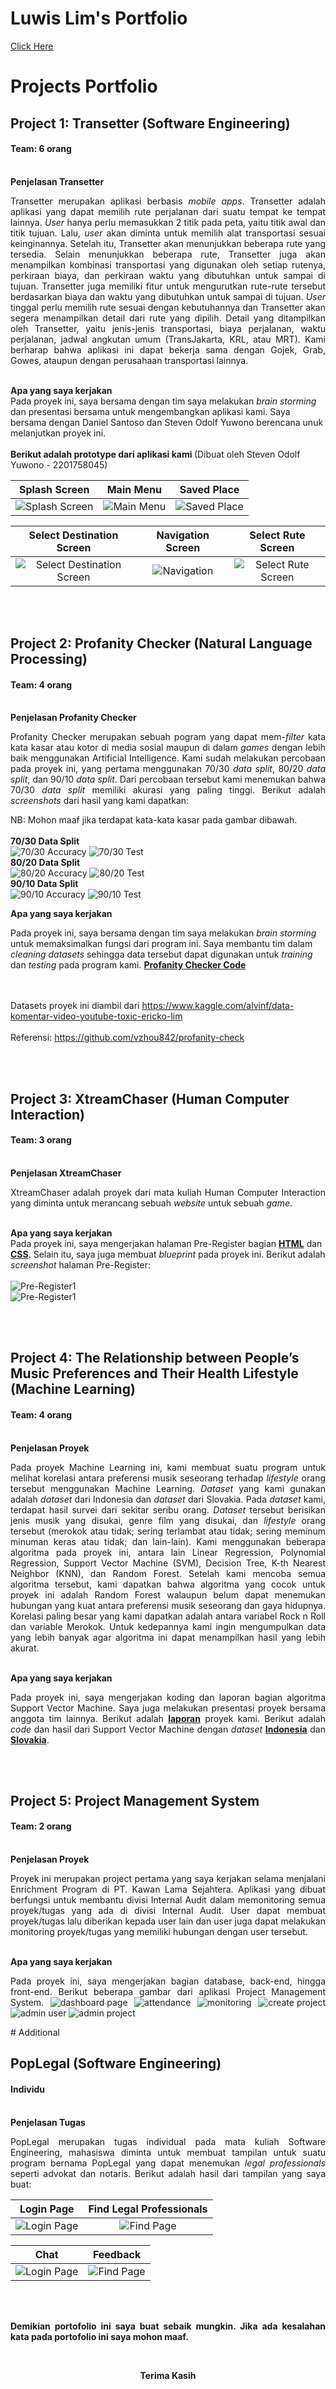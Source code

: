 # Luwis Lim's Portfolio

<a href="https://drive.google.com/drive/folders/1AFNa5DsMoBW9bOnNKS9oRM3GMV7GjytM?usp=sharing">Click Here</a>

# Projects Portfolio

## **Project 1: Transetter (Software Engineering)**
#### Team: 6 orang

<br>
<b> Penjelasan Transetter </b>
<div> 
  <p align="justify">
     Transetter merupakan aplikasi berbasis <i>mobile apps</i>. Transetter adalah aplikasi yang dapat memilih rute perjalanan dari suatu tempat ke tempat lainnya.     <i>User</i> hanya perlu memasukkan 2 titik pada peta, yaitu titik awal dan titik tujuan. Lalu, <i>user</i> akan diminta untuk memilih alat transportasi sesuai    keinginannya. Setelah itu, Transetter akan menunjukkan beberapa rute yang tersedia. Selain menunjukkan beberapa rute, Transetter juga akan menampilkan kombinasi transportasi yang digunakan oleh setiap rutenya, perkiraan biaya, dan perkiraan waktu yang dibutuhkan untuk sampai di tujuan. Transetter juga memiliki fitur untuk mengurutkan rute-rute tersebut berdasarkan biaya dan waktu yang dibutuhkan untuk sampai di tujuan. <i>User</i> tinggal perlu memilih rute sesuai dengan kebutuhannya dan Transetter akan segera menampilkan detail dari rute yang  dipilih. Detail yang ditampilkan oleh Transetter, yaitu jenis-jenis transportasi, biaya perjalanan, waktu perjalanan, jadwal angkutan umum (TransJakarta, KRL, atau MRT). Kami berharap bahwa aplikasi ini dapat bekerja sama dengan Gojek, Grab, Gowes, ataupun dengan perusahaan transportasi lainnya.
  </p>
</div>

<br>
<b> Apa yang saya kerjakan </b>
<div>
  Pada proyek ini, saya bersama dengan tim saya melakukan <i>brain storming</i> dan presentasi bersama untuk mengembangkan aplikasi kami. Saya bersama dengan Daniel Santoso dan Steven Odolf Yuwono berencana unuk melanjutkan proyek ini.
</div>

<br>
<b> Berikut adalah prototype dari aplikasi kami </b> (Dibuat oleh Steven Odolf Yuwono - 2201758045)


| Splash Screen |  Main Menu | Saved Place | 
|:-------------------------:|:-------------------------:|:-------------------------:|
|<img src="https://github.com/luwislim/Portfolio/blob/master/images/splash.jpg?raw=true" alt="Splash Screen">  |  <img src="https://github.com/luwislim/Portfolio/blob/master/images/menu.jpg?raw=true" alt="Main Menu"> | <img src="https://github.com/luwislim/Portfolio/blob/master/images/saved.jpg?raw=true" alt="Saved Place"> |

| Select Destination Screen |  Navigation Screen | Select Rute Screen  | 
|:-------------------------:|:-------------------------:|:-------------------------:|
|<img src="https://github.com/luwislim/Portfolio/blob/master/images/dest.jpg?raw=true" alt="Select Destination Screen">  |  <img src="https://github.com/luwislim/Portfolio/blob/master/images/navi.jpg?raw=true" alt="Navigation"> | <img src="https://github.com/luwislim/Portfolio/blob/master/images/select.jpg?raw=true" alt="Select Rute Screen"> |

<br><br>
## Project 2: Profanity Checker (Natural Language Processing)
#### Team: 4 orang
<br>
<b> Penjelasan Profanity Checker </b>
<div> 
  <p align="justify">
    Profanity Checker merupakan sebuah pogram yang dapat mem-<i>filter</i> kata kata kasar atau kotor di media sosial maupun di dalam <i>games</i> dengan lebih baik menggunakan Artificial Intelligence. Kami sudah melakukan percobaan pada proyek ini, yang pertama menggunakan 70/30 <i>data split</i>, 80/20 <i>data split</i>, dan 90/10 <i>data split</i>. Dari percobaan tersebut kami menemukan bahwa 70/30 <i>data split</i> memiliki akurasi yang paling tinggi. Berikut adalah <i>screenshots</i> dari hasil yang kami dapatkan:
  </p>
  NB: Mohon maaf jika terdapat kata-kata kasar pada gambar dibawah.
  <br>
  <br>
  <b>70/30 Data Split</b><br>
  <img src="https://github.com/luwislim/Portfolio/blob/master/ProfanityChecker/data(split70+stopwords)/acc(70).png?raw=true" alt="70/30 Accuracy">
  <img src="https://github.com/luwislim/Portfolio/blob/master/ProfanityChecker/data(split70+stopwords)/percobaan(70).png?raw=true" alt="70/30 Test">
  <br>
  <b>80/20 Data Split</b><br>
  <img src="https://github.com/luwislim/Portfolio/blob/master/ProfanityChecker/data(split80+stopwords)/acc(80).png?raw=true" alt="80/20 Accuracy">
  <img src="https://github.com/luwislim/Portfolio/blob/master/ProfanityChecker/data(split80+stopwords)/percobaan(80).png?raw=true" alt="80/20 Test">
  <br>
  <b>90/10 Data Split</b><br>
  <img src="https://github.com/luwislim/Portfolio/blob/master/ProfanityChecker/data(split90+stopwords)/acc(90).png?raw=true" alt="90/10 Accuracy">
  <img src="https://github.com/luwislim/Portfolio/blob/master/ProfanityChecker/data(split90+stopwords)/percobaan(90).png?raw=true" alt="90/10 Test">
</div>

<b> Apa yang saya kerjakan </b>
<div>
  Pada proyek ini, saya bersama dengan tim saya melakukan <i>brain storming</i> untuk memaksimalkan fungsi dari program ini. Saya membantu tim dalam <i>cleaning datasets</i> sehingga data tersebut dapat digunakan untuk <i>training</i> dan <i>testing</i> pada program kami. <a href="https://github.com/luwislim/Portfolio/blob/master/ProfanityChecker/master.ipynb"><b>Profanity Checker Code</b></a>

  <br><br>
  Datasets proyek ini diambil dari <a href="https://www.kaggle.com/alvinf/data-komentar-video-youtube-toxic-ericko-lim">https://www.kaggle.com/alvinf/data-komentar-video-youtube-toxic-ericko-lim</a>
  <br><br>
  Referensi: <a href="https://github.com/vzhou842/profanity-check">https://github.com/vzhou842/profanity-check</a>
</div>

<br><br>
## Project 3: XtreamChaser (Human Computer Interaction)
#### Team: 3 orang

<br>
<b> Penjelasan XtreamChaser </b>
<div> 
  <p align="justify">
    XtreamChaser adalah proyek dari mata kuliah Human Computer Interaction yang diminta untuk merancang sebuah <i>website</i> untuk sebuah <i>game</i>.
  </p>
</div>

<br>
<b> Apa yang saya kerjakan </b>
<div>
  Pada proyek ini, saya mengerjakan halaman Pre-Register bagian <a href="https://github.com/luwislim/Portfolio/blob/master/XtreamChaser/preregister.html"><b>HTML</b></a> dan <a href="https://github.com/luwislim/Portfolio/blob/master/XtreamChaser/css/register-style.css"><b>CSS</b></a>. Selain itu, saya juga membuat <i>blueprint</i> pada proyek ini. Berikut adalah <i>screenshot</i> halaman Pre-Register:
  <br><br>
  <img src="https://github.com/luwislim/Portfolio/blob/master/XtreamChaser/preregister.PNG?raw=true" alt="Pre-Register1">
  <br>
  <img src="https://github.com/luwislim/Portfolio/blob/master/XtreamChaser/preregister2.PNG?raw=true" alt="Pre-Register1">
</div>

<br><br>
## Project 4: The Relationship between People’s Music Preferences and Their Health Lifestyle (Machine Learning)
#### Team: 4 orang
<br>
<b> Penjelasan Proyek </b>
<div> 
  <p align="justify">
    Pada proyek Machine Learning ini, kami membuat suatu program untuk melihat korelasi antara preferensi musik seseorang terhadap <i>lifestyle</i> orang tersebut menggunakan Machine Learning. <i>Dataset</i> yang kami gunakan adalah <i>dataset</i> dari Indonesia dan <i>dataset</i> dari Slovakia. Pada <i>dataset</i> kami, terdapat hasil survei dari sekitar seribu orang. <i>Dataset</i> tersebut berisikan jenis musik yang disukai, genre film yang disukai, dan <i>lifestyle</i> orang tersebut (merokok atau tidak; sering terlambat atau tidak; sering meminum minuman keras atau tidak; dan lain-lain). Kami menggunakan beberapa algoritma pada proyek ini, antara lain Linear Regression, Polynomial Regression, Support Vector Machine (SVM), Decision Tree, K-th Nearest Neighbor (KNN), dan Random Forest. Setelah kami mencoba semua algoritma tersebut, kami dapatkan bahwa algoritma yang cocok untuk proyek ini adalah Random Forest walaupun belum dapat menemukan hubungan yang kuat antara preferensi musik seseorang dan gaya hidupnya. Korelasi paling besar yang kami dapatkan adalah antara variabel Rock n Roll dan variable Merokok. Untuk kedepannya kami ingin mengumpulkan data yang lebih banyak agar algoritma ini dapat menampilkan hasil yang lebih akurat.
  </p>
</div>

<br>
<b> Apa yang saya kerjakan </b>
<div>
  <p align="justify">
    Pada proyek ini, saya mengerjakan koding dan laporan bagian algoritma Support Vector Machine. Saya juga melakukan presentasi proyek bersama anggota tim lainnya. Berikut adalah <a   href="https://github.com/luwislim/Portfolio/blob/master/Music_and_Lifestyle/Laporan%20Project%20Machine%20Learning_AlbertDanielLuwisSteven.docx"><b>laporan</b></a> proyek kami. Berikut adalah <i>code</i> dan hasil dari Support Vector Machine dengan <i>dataset</i> <a href="https://github.com/luwislim/Portfolio/blob/master/Music_and_Lifestyle/Code_and_Dataset/Support%20Vector%20Machine%20Project%20ML%20(Indonesia).ipynb"><b>Indonesia</b></a> dan <a href="https://github.com/luwislim/Portfolio/blob/master/Music_and_Lifestyle/Code_and_Dataset/Support%20Vector%20Machine%20Project%20ML%20(Slovakia).ipynb"><b>Slovakia</b></a>.
  </p>
</div>

<br><br>

## Project 5: Project Management System
#### Team: 2 orang

<br>
<b> Penjelasan Proyek </b>
<div> 
  <p align="justify">
    Proyek ini merupakan project pertama yang saya kerjakan selama menjalani Enrichment Program di PT. Kawan Lama Sejahtera. Aplikasi yang dibuat berfungsi untuk membantu divisi Internal Audit dalam memonitoring semua proyek/tugas yang ada di divisi Internal Audit. User dapat membuat proyek/tugas lalu diberikan kepada user lain dan user juga dapat melakukan monitoring proyek/tugas yang memiliki hubungan dengan user tersebut.
  </p>
</div>

<br>
<b> Apa yang saya kerjakan </b>
<div>
  <p align="justify">
    Pada proyek ini, saya mengerjakan bagian database, back-end, hingga front-end. Berikut beberapa gambar dari aplikasi Project Management System.
    <img src="https://github.com/luwislim/Portfolio/blob/master/images/AuditSystem11.png?raw=true" alt="dashboard page">
    <img src="https://github.com/luwislim/Portfolio/blob/master/images/AuditSystem2.png?raw=true" alt="attendance">
    <img src="https://github.com/luwislim/Portfolio/blob/master/images/AuditSystem3.png?raw=true" alt="monitoring">
    <img src="https://github.com/luwislim/Portfolio/blob/master/images/AuditSystem4.png?raw=true" alt="create project">
    <img src="https://github.com/luwislim/Portfolio/blob/master/images/AuditSystem6.png?raw=true" alt="admin user">
    <img src="https://github.com/luwislim/Portfolio/blob/master/images/AuditSystem7.png?raw=true" alt="admin project">
  </p>
</div>
# Additional

## PopLegal (Software Engineering)
#### Individu

<br>
<b> Penjelasan Tugas </b>
<div> 
  <p align="justify">
    PopLegal merupakan tugas individual pada mata kuliah Software Engineering, mahasiswa diminta untuk membuat tampilan untuk suatu program bernama PopLegal yang dapat menemukan <i>legal professionals</i> seperti advokat dan notaris. Berikut adalah hasil dari tampilan yang saya buat:
  </p>
</div>

| Login Page | Find Legal Professionals |
|:-------------------------:|:-------------------------:|
| <img src="https://github.com/luwislim/Portfolio/blob/master/images/PLLogin.png?raw=true" alt="Login Page"> | <img src="https://github.com/luwislim/Portfolio/blob/master/images/PLFind.png?raw=true" alt="Find Page"> |

| Chat | Feedback |
|:-------------------------:|:-------------------------:|
| <img src="https://github.com/luwislim/Portfolio/blob/master/images/PLChat.png?raw=true" alt="Login Page"> | <img src="https://github.com/luwislim/Portfolio/blob/master/images/PLFeedback.png?raw=true" alt="Find Page"> |

<br><br>
<p align="justify">
  <b>Demikian portofolio ini saya buat sebaik mungkin. Jika ada kesalahan kata pada portofolio ini saya mohon maaf.</b>
</p>
<br>
<p align="center">
  <b>Terima Kasih</b>
</p>

